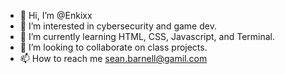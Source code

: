 - 👋 Hi, I’m @Enkixx
- 👀 I’m interested in cybersecurity and game dev.
- 🌱 I’m currently learning HTML, CSS, Javascript, and Terminal.
- 💞️ I’m looking to collaborate on class projects.
- 📫 How to reach me sean.barnell@gamil.com

<!---
Enkixx/Enkixx is a ✨ special ✨ repository because its `README.md` (this file) appears on your GitHub profile.
You can click the Preview link to take a look at your changes.
--->
